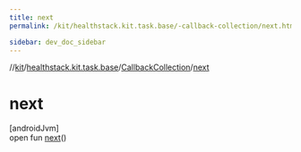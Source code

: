 ```yaml
---
title: next
permalink: /kit/healthstack.kit.task.base/-callback-collection/next.html

sidebar: dev_doc_sidebar
---
```

//[kit](../../../kit.html)/[healthstack.kit.task.base](../index.html)/[CallbackCollection](index.html)/[next](next.html)



# next



[androidJvm]\
open fun [next](next.html)()




